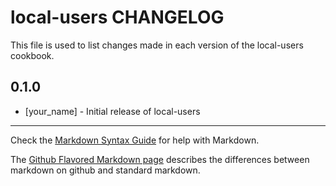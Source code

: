 local-users CHANGELOG
=====================

This file is used to list changes made in each version of the local-users cookbook.

0.1.0
-----
- [your_name] - Initial release of local-users

- - -
Check the [Markdown Syntax Guide](http://daringfireball.net/projects/markdown/syntax) for help with Markdown.

The [Github Flavored Markdown page](http://github.github.com/github-flavored-markdown/) describes the differences between markdown on github and standard markdown.
